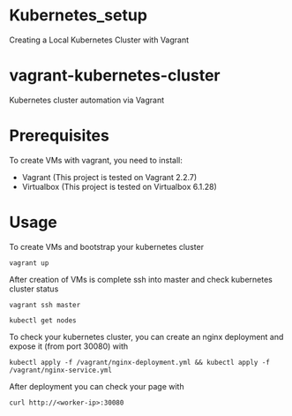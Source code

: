 # Kubernetes_setup
Creating a Local Kubernetes Cluster with Vagrant
# vagrant-kubernetes-cluster

Kubernetes cluster automation via Vagrant

# Prerequisites

To create VMs with vagrant, you need to install:
- Vagrant (This project is tested on Vagrant 2.2.7)
- Virtualbox (This project is tested on Virtualbox 6.1.28)

# Usage

To create VMs and bootstrap your kubernetes cluster

`vagrant up`

After creation of VMs is complete ssh into master and check kubernetes cluster status

`vagrant ssh master`

`kubectl get nodes`

To check your kubernetes cluster, you can create an nginx deployment and expose it (from port 30080) with

`kubectl apply -f /vagrant/nginx-deployment.yml && kubectl apply -f /vagrant/nginx-service.yml`

After deployment you can check your page with 

`curl http://<worker-ip>:30080`
